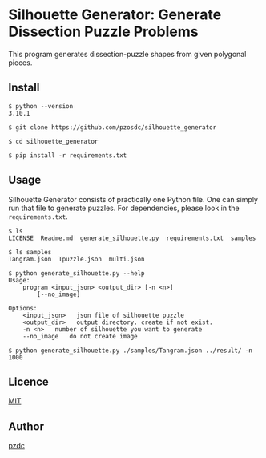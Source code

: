 Silhouette Generator: Generate Dissection Puzzle Problems
=========================================================

This program generates dissection-puzzle shapes
from given polygonal pieces.


## Install

```
$ python --version
3.10.1

$ git clone https://github.com/pzosdc/silhouette_generator

$ cd silhouette_generator

$ pip install -r requirements.txt
```

## Usage

Silhouette Generator consists of practically one Python file.
One can simply run that file to generate puzzles.
For dependencies, please look in the ``requirements.txt``.

```
$ ls
LICENSE  Readme.md  generate_silhouette.py  requirements.txt  samples

$ ls samples
Tangram.json  Tpuzzle.json  multi.json

$ python generate_silhouette.py --help
Usage:
    program <input_json> <output_dir> [-n <n>]
        [--no_image]

Options:
    <input_json>   json file of silhouette puzzle
    <output_dir>   output directory. create if not exist.
    -n <n>   number of silhouette you want to generate
    --no_image   do not create image

$ python generate_silhouette.py ./samples/Tangram.json ../result/ -n 1000

```

## Licence

[MIT](https://github.com/pzosdc/silhouette_generator/blob/main/LICENSE)

## Author

[pzdc](https://github.com/pzosdc)

